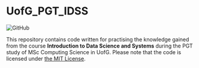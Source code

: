 # UofG_PGT_IDSS

![GitHub](https://img.shields.io/github/license/ArvinZJC/UofG_PGT_IDSS)

This repository contains code written for practising the knowledge gained from the course **Introduction to Data Science and Systems** during the PGT study of MSc Computing Science in UofG. Please note that the code is licensed under [the MIT License](https://github.com/ArvinZJC/UofG_PGT_IDSS/blob/main/LICENSE).
